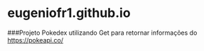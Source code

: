 # eugeniofr1.github.io

###Projeto Pokedex utilizando Get para retornar informações do https://pokeapi.co/
